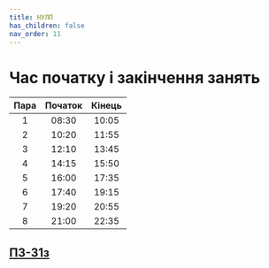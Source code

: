```yaml
---
title: НУЛП
has_children: false
nav_order: 11
---
```



# Час початку і закінчення занять

| Пара | Початок | Кінець |
|:----:|:-------:|:------:|
|   1  |  08:30  |  10:05 |
|   2  |  10:20  |  11:55 |
|   3  |  12:10  |  13:45 |
|   4  |  14:15  |  15:50 |
|   5  |  16:00  |  17:35 |
|   6  |  17:40  |  19:15 |
|   7  |  19:20  |  20:55 |
|   8  |  21:00  |  22:35 |


## [ПЗ-31з](http://lpnu.ua/parttime_schedule?institutecode_selective=ІКНІ&edugrupabr_selective=ПЗ-31з)
